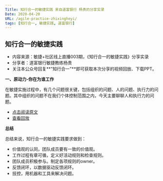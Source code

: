 ```yaml
---
Title: 知行合一的敏捷实践 来自道富银行 杨贵的分享实录
Date: 2020-04-20
URL: /agile-practice-zhixingheyi/
tags: [知行合一, 敏捷实践, 道富银行]
---
```


## 知行合一的敏捷实践

- 内容来源：敏捷+社区线上直播003期，《知行合一的敏捷实践》分享实录
- 分享者：道富银行敏捷教练杨贵 
- 关注本公众号回复**"知行合一"**即可获取本次分享的视频回放、下载PPT。

**一、原动力-你在为谁工作**

在敏捷实施过程中，有几个问题很关键，包括组织的问题、人的问题、执行力的问题。其中组织的问题不在我们个体控制范围之内，今天主要聊聊人和执行力的问题。

- [点击阅读原文](https://mp.weixin.qq.com/s/UUodVrWHbG0sDd7N_rbTMw)
- [查看回放](/agile/)


**总结**

总结来说，知行合一的敏捷实践要求做到：

-   价值观的认同，团队成员要有一致的价值观。
-   工作过程有章可循，定义好活动规则和检查规则。
-   团队成员积极参与。制定各项规则的owner。
-   反馈闭环，以数据驱动反馈闭环。
-   技控，用机器和工具来解决问题。
